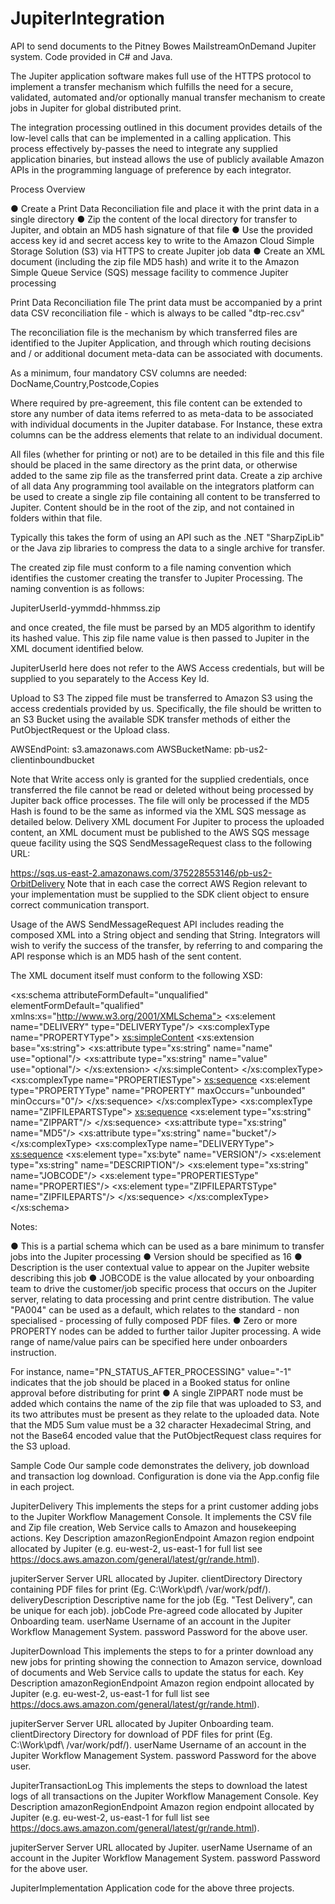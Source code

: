 # JupiterIntegration

API to send documents to the Pitney Bowes MailstreamOnDemand Jupiter system. Code provided in C# and Java.

The Jupiter application software makes full use of the HTTPS protocol to implement a transfer mechanism which fulfills the need for a secure, validated, automated and/or optionally manual transfer mechanism to create jobs in Jupiter for global distributed print.

The integration processing outlined in this document provides details of the low-level calls that can be implemented in a calling application. This process effectively by-passes the need to integrate any supplied application binaries, but instead allows the use of publicly available Amazon APIs in the programming language of preference by each integrator.

Process Overview

● Create a Print Data Reconciliation file and place it with the print data in a single directory
● Zip the content of the local directory for transfer to Jupiter, and obtain an MD5 hash signature of that file
● Use the provided access key id and secret access key to write to the Amazon Cloud Simple Storage Solution (S3) via HTTPS to create Jupiter job data
● Create an XML document (including the zip file MD5 hash) and write it to the Amazon Simple Queue Service (SQS) message facility to commence Jupiter processing

Print Data Reconciliation file
The print data must be accompanied by a print data CSV reconciliation file - which is always to be called "dtp-rec.csv"

The reconciliation file is the mechanism by which transferred files are identified to the Jupiter Application, and through which routing decisions and / or additional document meta-data can be associated with documents.

As a minimum, four mandatory CSV columns are needed:
DocName,Country,Postcode,Copies

Where required by pre-agreement, this file content can be extended to store any number of data items referred to as meta-data to be associated with individual documents in the Jupiter database. For Instance, these extra columns can be the address elements that relate to an individual document.

All files (whether for printing or not) are to be detailed in this file and this file should be placed in the same directory as the print data, or otherwise added to the same zip file as the transferred print data.
Create a zip archive of all data
Any programming tool available on the integrators platform can be used to create a single zip file containing all content to be transferred to Jupiter. Content should be in the root of the zip, and not contained in folders within that file.

Typically this takes the form of using an API such as the .NET "SharpZipLib" or the Java zip libraries to compress the data to a single archive for transfer.

The created zip file must conform to a file naming convention which identifies the customer creating the transfer to Jupiter Processing. The naming convention is as follows:

JupiterUserId-yymmdd-hhmmss.zip

and once created, the file must be parsed by an MD5 algorithm to identify its hashed value. This zip file name value is then passed to Jupiter in the XML document identified below.

JupiterUserId here does not refer to the AWS Access credentials, but will be supplied to you separately to the Access Key Id.

Upload to S3
The zipped file must be transferred to Amazon S3 using the access credentials provided by us. Specifically, the file should be written to an S3 Bucket using the available SDK transfer methods of either the PutObjectRequest or the Upload class.

AWSEndPoint: s3.amazonaws.com
AWSBucketName: pb-us2-clientinboundbucket

Note that Write access only is granted for the supplied credentials, once transferred the file cannot be read or deleted without being processed by Jupiter back office processes. The file will only be processed if the MD5 Hash is found to be the same as informed via the XML SQS message as detailed below.
Delivery XML document
For Jupiter to process the uploaded content, an XML document must be published to the AWS SQS message queue facility using the SQS SendMessageRequest class to the following URL:

<https://sqs.us-east-2.amazonaws.com/375228553146/pb-us2-OrbitDelivery>
Note that in each case the correct AWS Region relevant to your implementation must be supplied to the SDK client object to ensure correct communication transport.

Usage of the AWS SendMessageRequest API includes reading the composed XML into a String object and sending that String. Integrators will wish to verify the success of the transfer, by referring to and comparing the API response which is an MD5 hash of the sent content.

The XML document itself must conform to the following XSD:

<?xml version="1.0" encoding="UTF-8"?>
<xs:schema attributeFormDefault="unqualified" elementFormDefault="qualified" xmlns:xs="http://www.w3.org/2001/XMLSchema">
  <xs:element name="DELIVERY" type="DELIVERYType"/>
  <xs:complexType name="PROPERTYType">
    <xs:simpleContent>
      <xs:extension base="xs:string">
        <xs:attribute type="xs:string" name="name" use="optional"/>
        <xs:attribute type="xs:string" name="value" use="optional"/>
      </xs:extension>
    </xs:simpleContent>
  </xs:complexType>
  <xs:complexType name="PROPERTIESType">
    <xs:sequence>
      <xs:element type="PROPERTYType" name="PROPERTY" maxOccurs="unbounded" minOccurs="0"/>
    </xs:sequence>
  </xs:complexType>
  <xs:complexType name="ZIPFILEPARTSType">
    <xs:sequence>
      <xs:element type="xs:string" name="ZIPPART"/>
    </xs:sequence>
    <xs:attribute type="xs:string" name="MD5"/>
    <xs:attribute type="xs:string" name="bucket"/>
  </xs:complexType>
  <xs:complexType name="DELIVERYType">
    <xs:sequence>
      <xs:element type="xs:byte" name="VERSION"/>
      <xs:element type="xs:string" name="DESCRIPTION"/>
      <xs:element type="xs:string" name="JOBCODE"/>
      <xs:element type="PROPERTIESType" name="PROPERTIES"/>
      <xs:element type="ZIPFILEPARTSType" name="ZIPFILEPARTS"/>
    </xs:sequence>
  </xs:complexType>
</xs:schema>

Notes:

● This is a partial schema which can be used as a bare minimum to transfer jobs into the Jupiter processing
● Version should be specified as 16
● Description is the user contextual value to appear on the Jupiter website describing this job
● JOBCODE is the value allocated by your onboarding team to drive the customer/job specific process that occurs on the Jupiter server, relating to data processing and print centre distribution. The value "PA004" can be used as a default, which relates to the standard - non specialised - processing of fully composed PDF files.
● Zero or more PROPERTY nodes can be added to further tailor Jupiter processing. A wide range of name/value pairs can be specified here under onboarders instruction.

For instance, name="PN_STATUS_AFTER_PROCESSING" value="-1" indicates that the job should be placed in a Booked status for online approval before distributing for print
● A single ZIPPART node must be added which contains the name of the zip file that was uploaded to S3, and its two attributes must be present as they relate to the uploaded data. Note that the MD5 Sum value must be a 32 character Hexadecimal String, and not the Base64 encoded value that the PutObjectRequest class requires for the S3 upload.

Sample Code
Our sample code demonstrates the delivery, job download and transaction log download. Configuration is done via the App.config file in each project.

JupiterDelivery
This implements the steps for a print customer adding jobs to the Jupiter Workflow Management Console. It implements the CSV file and Zip file creation, Web Service calls to Amazon and housekeeping actions.
Key Description
amazonRegionEndpoint Amazon region endpoint allocated by Jupiter (e.g. eu-west-2, us-east-1 for full list see <https://docs.aws.amazon.com/general/latest/gr/rande.html>).

jupiterServer Server URL allocated by Jupiter.
clientDirectory Directory containing PDF files for print (Eg. C:\Work\pdf\ /var/work/pdf/).
deliveryDescription Descriptive name for the job (Eg. "Test Delivery", can be unique for each job).
jobCode Pre-agreed code allocated by Jupiter Onboarding team.
userName Username of an account in the Jupiter Workflow Management System.
password Password for the above user.

JupiterDownload
This implements the steps to for a printer download any new jobs for printing showing the connection to Amazon service, download of documents and Web Service calls to update the status for each.
Key Description
amazonRegionEndpoint Amazon region endpoint allocated by Jupiter (e.g. eu-west-2, us-east-1 for full list see <https://docs.aws.amazon.com/general/latest/gr/rande.html>).

jupiterServer Server URL allocated by Jupiter Onboarding team.
clientDirectory Directory for download of PDF files for print (Eg. C:\Work\pdf\ /var/work/pdf/).
userName Username of an account in the Jupiter Workflow Management System.
password Password for the above user.

JupiterTransactionLog
This implements the steps to download the latest logs of all transactions on the Jupiter Workflow Management Console.
Key Description
amazonRegionEndpoint Amazon region endpoint allocated by Jupiter (e.g. eu-west-2, us-east-1 for full list see <https://docs.aws.amazon.com/general/latest/gr/rande.html>).

jupiterServer Server URL allocated by Jupiter.
userName Username of an account in the Jupiter Workflow Management System.
password Password for the above user.

JupiterImplementation
Application code for the above three projects.
